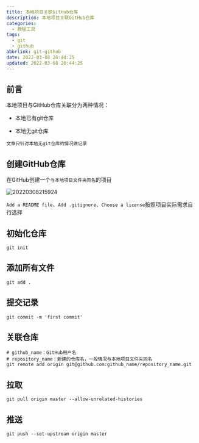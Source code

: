 ```yaml
---
title: 本地项目关联GitHub仓库
description: 本地项目关联GitHub仓库
categories:
  - 教程工具
tags:
  - git
  - github
abbrlink: git-github
date: 2022-03-08 20:44:25
updated: 2022-03-08 20:44:25
---
```


## 前言

本地项目与GitHub仓库关联分为两种情况：

- 本地已有git仓库

- 本地无git仓库

`文章只针对本地无git仓库的情况做记录`

## 创建GitHub仓库

在GitHub创建一个`与本地项目文件夹同名`的项目

![20220308215924](https://cdn.jsdelivr.net/gh/codesensi/picture@main/stage/blog/20220308215924.png)

`Add a README file`、`Add .gitignore`、`Choose a license`按照项目实际需求自行选择

## 初始化仓库

```Shell
git init
```

## 添加所有文件

```Shell
git add .
```

## 提交记录

```Shell
git commit -m 'first commit'
```

## 关联仓库

```Shell
# github_name：GitHub用户名
# repository_name：新建的仓库名，一般情况与本地项目文件夹同名
git remote add origin git@github.com:github_name/repository_name.git
```

## 拉取

```Shell
git pull origin master --allow-unrelated-histories
```

## 推送

```Shell
git push --set-upstream origin master
```